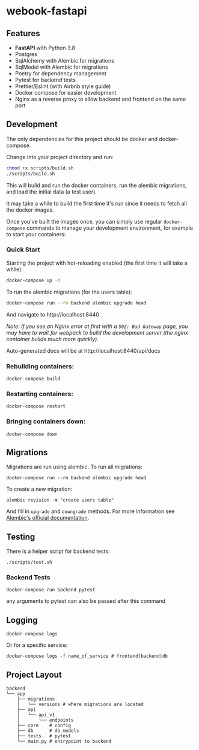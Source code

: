 # webook-fastapi

## Features

- **FastAPI** with Python 3.8
- Postgres
- SqlAlchemy with Alembic for migrations
- SqlModel with Alembic for migrations
- Poetry for dependency management
- Pytest for backend tests
- Prettier/Eslint (with Airbnb style guide)
- Docker compose for easier development
- Nginx as a reverse proxy to allow backend and frontend on the same port

## Development

The only dependencies for this project should be docker and docker-compose.

Change into your project directory and run:

```bash
chmod +x scripts/build.sh
./scripts/build.sh
```

This will build and run the docker containers, run the alembic migrations, and
load the initial data (a test user).

It may take a while to build the first time it's run since it needs to fetch all
the docker images.

Once you've built the images once, you can simply use regular `docker-compose`
commands to manage your development environment, for example to start your
containers:

### Quick Start

Starting the project with hot-reloading enabled
(the first time it will take a while):

```bash
docker-compose up -d
```

To run the alembic migrations (for the users table):

```bash
docker-compose run --rm backend alembic upgrade head
```

And navigate to http://localhost:8440

_Note: If you see an Nginx error at first with a `502: Bad Gateway` page, you may have to wait for webpack to build the development server (the nginx container builds much more quickly)._

Auto-generated docs will be at
http://localhost:8440/api/docs

### Rebuilding containers:

```
docker-compose build
```

### Restarting containers:

```
docker-compose restart
```

### Bringing containers down:

```
docker-compose down
```


## Migrations

Migrations are run using alembic. To run all migrations:

```
docker-compose run --rm backend alembic upgrade head
```

To create a new migration:

```
alembic revision -m "create users table"
```

And fill in `upgrade` and `downgrade` methods. For more information see
[Alembic's official documentation](https://alembic.sqlalchemy.org/en/latest/tutorial.html#create-a-migration-script).

## Testing

There is a helper script for  backend tests:

```
./scripts/test.sh
```

### Backend Tests

```
docker-compose run backend pytest
```

any arguments to pytest can also be passed after this command


## Logging

```
docker-compose logs
```

Or for a specific service:

```
docker-compose logs -f name_of_service # frontend|backend|db
```

## Project Layout

```
backend
└── app
    ├── migrations
    │   └── versions # where migrations are located
    ├── api
    │   └── api_v1
    │       └── endpoints
    ├── core    # config
    ├── db      # db models
    ├── tests   # pytest
    └── main.py # entrypoint to backend

```
